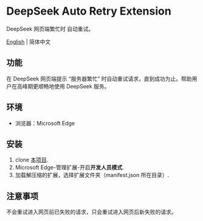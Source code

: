 # DeepSeek Auto Retry Extension

DeepSeek 网页端繁忙时 自动重试。

[English](README.md) | 简体中文

## 功能

在 DeepSeek 网页端提示 “服务器繁忙” 时自动重试请求，直到成功为止。帮助用户在高峰期更顺畅地使用 DeepSeek 服务。

## 环境

- 浏览器：Microsoft Edge

## 安装

1. clone [本项目](https://github.com/PuppyOne/DeepSeek-Auto-Retry-Extension.git).
2. Microsoft Edge-管理扩展-开启**开发人员模式**.
3. 加载解压缩的扩展，选择扩展文件夹（manifest.json 所在目录）.

## 注意事项

不会重试进入网页前已失败的请求，只会重试进入网页后新失败的请求。